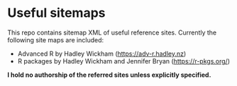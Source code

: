 # Useful sitemaps

This repo contains sitemap XML of useful reference sites. Currently the following site maps are included:

- Advanced R by Hadley Wickham (https://adv-r.hadley.nz)
- R packages by Hadley Wickham and Jennifer Bryan (https://r-pkgs.org/)

**I hold no authorship of the referred sites unless explicitly specified.**